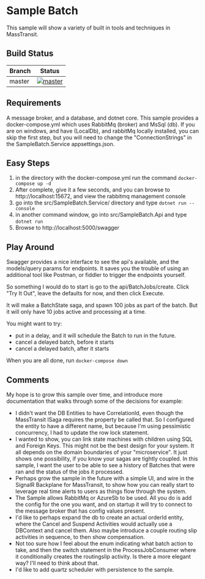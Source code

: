Sample Batch
============

This sample will show a variety of built in tools and techniques in MassTransit.

Build Status
------------

Branch | Status
--- | :---:
master | [![master](https://github.com/MassTransit/Sample-Batch/actions/workflows/dotnet.yml/badge.svg?branch=master)](https://github.com/MassTransit/Sample-Batch/actions/workflows/dotnet.yml)

## Requirements ##

A message broker, and a database, and dotnet core. This sample provides a docker-compose.yml which uses RabbitMq (broker) and MsSql (db). If you are on windows, and have (LocalDb), and rabbitMq locally installed, you can skip the first step, but you will need to change the "ConnectionStrings" in the SampleBatch.Service appsettings.json.

## Easy Steps ##

1. in the directory with the docker-compose.yml run the command `docker-compose up -d`
2. After complete, give it a few seconds, and you can browse to  http://localhost:15672, and view the rabbitmq management console
3. go into the src/SampleBatch.Service/ directory and type  `dotnet run --console`
4. in another command window, go into src/SampleBatch.Api and type `dotnet run`
5. Browse to http://localhost:5000/swagger

## Play Around ##

Swagger provides a nice interface to see the api's available, and the models/query params for endpoints. It saves you the trouble of using
an additional tool like Postman, or fiddler to trigger the endpoints yourself.

So something I would do to start is go to the api/BatchJobs/create. Click "Try It Out", leave the defaults for now, and then click Execute.

It will make a BatchState saga, and spawn 100 jobs as part of the batch. But it will only have 10 jobs active and processing at a time.

You might want to try:
- put in a delay, and it will schedule the Batch to run in the future.
- cancel a delayed batch, before it starts
- cancel a delayed batch, after it starts

When you are all done, run `docker-compose down`

## Comments ##

My hope is to grow this sample over time, and introduce more documentation that walks through some of the decisions for example:

- I didn't want the DB Entities to have CorrelationId, even though the MassTransit ISaga requires the property be called that. So I configured the entity to have a different name, but because I'm using pessimistic concurrency, I had to update the row lock statement.
- I wanted to show, you can link state machines with children using SQL and Foreign Keys. This might not be the best design for your system. It all depends on the domain boundaries of your "microservice". It just shows one possibility, if you know your sagas are tightly coupled. In this sample, I want the user to be able to see a history of Batches that were ran and the status of the jobs it processed.
- Perhaps grow the sample in the future with a simple UI, and wire in the SignalR Backplane for MassTransit, to show how you can really start to leverage real time alerts to users as things flow through the system.
- The Sample allows RabbitMq or AzureSb to be used. All you do is add the config for the one you want, and on startup it will try to connect to the message broker that has config values present.
- I'd like to perhaps expand the db to create an actual orderId entity, where the Cancel and Suspend Activities would actually use a DBContext and cancel them. Also maybe introduce a couple routing slip activities in sequence, to then show compensation.
- Not too sure how I feel about the enum indicating what batch action to take, and then the switch statement in the ProcessJobConsumer where it conditionally creates the routingslip activity. Is there a more elegant way? I'll need to think about that.
- I'd like to add quartz scheduler with persistence to the sample.
